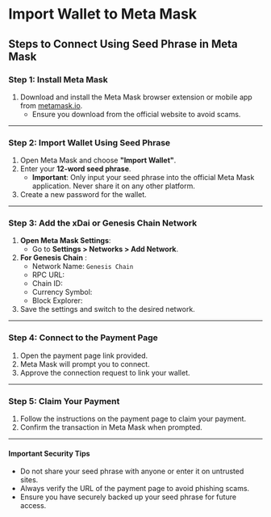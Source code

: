 # Import Wallet to Meta Mask

## **Steps to Connect Using Seed Phrase in Meta Mask**

### **Step 1: Install Meta Mask**

1. Download and install the Meta Mask browser extension or mobile app from [metamask.io](https://metamask.io).
   * Ensure you download from the official website to avoid scams.

***

### **Step 2: Import Wallet Using Seed Phrase**

1. Open Meta Mask and choose **"Import Wallet"**.
2. Enter your **12-word seed phrase**.
   * **Important**: Only input your seed phrase into the official Meta Mask application. Never share it on any other platform.
3. Create a new password for the wallet.

***

### **Step 3: Add the xDai or Genesis Chain Network**

1. **Open Meta Mask Settings**:
   * Go to **Settings > Networks > Add Network**.
2. **For Genesis Chain** :
   * Network Name: `Genesis Chain`
   * RPC URL:&#x20;
   * Chain ID:&#x20;
   * Currency Symbol:&#x20;
   * Block Explorer:&#x20;
3. Save the settings and switch to the desired network.

***

### **Step 4: Connect to the Payment Page**

1. Open the payment page link provided.
2. Meta Mask will prompt you to connect.
3. Approve the connection request to link your wallet.

***

### **Step 5: Claim Your Payment**

1. Follow the instructions on the payment page to claim your payment.
2. Confirm the transaction in Meta Mask when prompted.

***

#### **Important Security Tips**

* Do not share your seed phrase with anyone or enter it on untrusted sites.
* Always verify the URL of the payment page to avoid phishing scams.
* Ensure you have securely backed up your seed phrase for future access.
